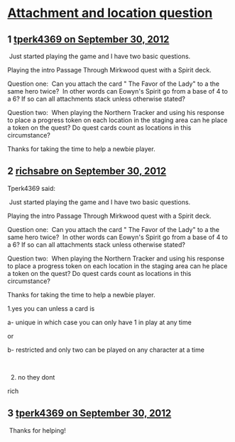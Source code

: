 # [Attachment and location question](https://community.fantasyflightgames.com/topic/71983-attachment-and-location-question/)

## 1 [tperk4369 on September 30, 2012](https://community.fantasyflightgames.com/topic/71983-attachment-and-location-question/?do=findComment&comment=702603)

 Just started playing the game and I have two basic questions. 

Playing the intro Passage Through Mirkwood quest with a Spirit deck.   

Question one:  Can you attach the card " The Favor of the Lady" to a the same hero twice?  In other words can Eowyn's Spirit go from a base of 4 to a 6? If so can all attachments stack unless otherwise stated?

Question two:  When playing the Northern Tracker and using his response to place a progress token on each location in the staging area can he place a token on the quest? Do quest cards count as locations in this circumstance?

Thanks for taking the time to help a newbie player.

## 2 [richsabre on September 30, 2012](https://community.fantasyflightgames.com/topic/71983-attachment-and-location-question/?do=findComment&comment=702615)

Tperk4369 said:

 Just started playing the game and I have two basic questions. 

Playing the intro Passage Through Mirkwood quest with a Spirit deck.   

Question one:  Can you attach the card " The Favor of the Lady" to a the same hero twice?  In other words can Eowyn's Spirit go from a base of 4 to a 6? If so can all attachments stack unless otherwise stated?

Question two:  When playing the Northern Tracker and using his response to place a progress token on each location in the staging area can he place a token on the quest? Do quest cards count as locations in this circumstance?

Thanks for taking the time to help a newbie player.



1.yes you can unless a card is

a- unique in which case you can only have 1 in play at any time

or

b- restricted and only two can be played on any character at a time

 

2. no they dont

rich

## 3 [tperk4369 on September 30, 2012](https://community.fantasyflightgames.com/topic/71983-attachment-and-location-question/?do=findComment&comment=702619)

 Thanks for helping!

